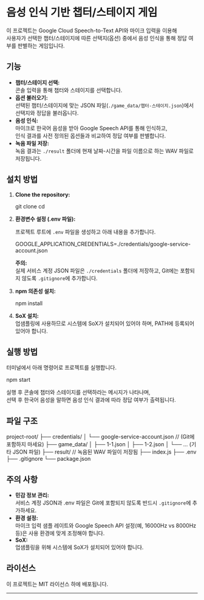 
# 음성 인식 기반 챕터/스테이지 게임

이 프로젝트는 Google Cloud Speech-to-Text API와 마이크 입력을 이용해  
사용자가 선택한 챕터/스테이지에 따른 선택지(옵션) 중에서 음성 인식을 통해 정답 여부를 판별하는 게임입니다.

## 기능

- **챕터/스테이지 선택:**  
  콘솔 입력을 통해 챕터와 스테이지를 선택합니다.
- **옵션 불러오기:**  
  선택된 챕터/스테이지에 맞는 JSON 파일(`./game_data/챕터-스테이지.json`)에서 선택지와 정답을 불러옵니다.
- **음성 인식:**  
  마이크로 한국어 음성을 받아 Google Speech API를 통해 인식하고,  
  인식 결과를 사전 정의된 옵션들과 비교하여 정답 여부를 판별합니다.
- **녹음 파일 저장:**  
  녹음 결과는 `./result` 폴더에 현재 날짜-시간을 파일 이름으로 하는 WAV 파일로 저장됩니다.

## 설치 방법

1. **Clone the repository:**

   git clone <repository-url>
   cd <repository-directory>
   

2. **환경변수 설정 (.env 파일):**

   프로젝트 루트에 `.env` 파일을 생성하고 아래 내용을 추가합니다.

   GOOGLE_APPLICATION_CREDENTIALS=./credentials/google-service-account.json
   

   **주의:**  
   실제 서비스 계정 JSON 파일은 `./credentials` 폴더에 저장하고, Git에는 포함되지 않도록 `.gitignore`에 추가합니다.

3. **npm 의존성 설치:**

   npm install
   
4. **SoX 설치:**  
   업샘플링에 사용하므로 시스템에 SoX가 설치되어 있어야 하며, PATH에 등록되어 있어야 합니다.

## 실행 방법

터미널에서 아래 명령어로 프로젝트를 실행합니다.

npm start


실행 후 콘솔에 챕터와 스테이지를 선택하라는 메시지가 나타나며,  
선택 후 한국어 음성을 말하면 음성 인식 결과에 따라 정답 여부가 출력됩니다.

## 파일 구조


project-root/
├── credentials/
│   └── google-service-account.json   // (Git에 포함하지 마세요)
├── game_data/
│   ├── 1-1.json
│   ├── 1-2.json
│   └── ... (기타 JSON 파일)
├── result/                             // 녹음된 WAV 파일이 저장됨
├── index.js
├── .env
├── .gitignore
└── package.json


## 주의 사항

- **민감 정보 관리:**  
  서비스 계정 JSON과 .env 파일은 Git에 포함되지 않도록 반드시 `.gitignore`에 추가하세요.
- **환경 설정:**  
  마이크 입력 샘플 레이트와 Google Speech API 설정(예, 16000Hz vs 8000Hz 등)은 사용 환경에 맞게 조정해야 합니다.
- **SoX:**  
  업샘플링을 위해 시스템에 SoX가 설치되어 있어야 합니다.

## 라이선스

이 프로젝트는 MIT 라이선스 하에 배포됩니다.


---
